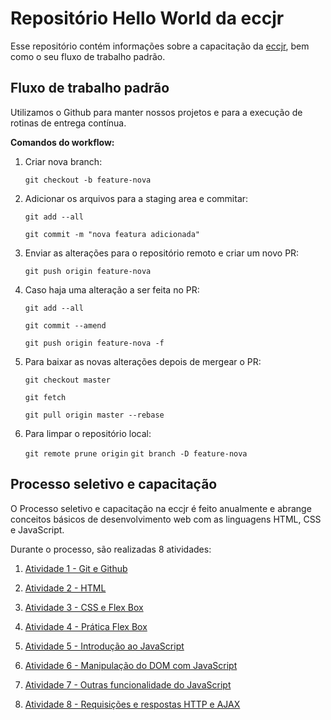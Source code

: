 # Repositório Hello World da eccjr

Esse repositório contém informações sobre a capacitação da [eccjr](https://eccjr.com.br), bem como o seu fluxo de trabalho padrão.

## Fluxo de trabalho padrão

Utilizamos o Github para manter nossos projetos e para a execução de rotinas de entrega contínua.

**Comandos do workflow:**

1. Criar nova branch:

   `git checkout -b feature-nova`

2. Adicionar os arquivos para a staging area e commitar:

   `git add --all`

   `git commit -m "nova featura adicionada"`

3. Enviar as alterações para o repositório remoto e criar um novo PR:

   `git push origin feature-nova`

4. Caso haja uma alteração a ser feita no PR:

   `git add --all`

   `git commit --amend`

   `git push origin feature-nova -f`

5. Para baixar as novas alterações depois de mergear o PR:

   `git checkout master`

   `git fetch`

   `git pull origin master --rebase`

6. Para limpar o repositório local:

   `git remote prune origin`
   `git branch -D feature-nova`

## Processo seletivo e capacitação

O Processo seletivo e capacitação na eccjr é feito anualmente e abrange conceitos básicos de desenvolvimento web com as linguagens HTML, CSS e JavaScript.

Durante o processo, são realizadas 8 atividades:

1. [Atividade 1 - Git e Github](/processo_seletivo/atividade_1.md)

2. [Atividade 2 - HTML](/processo_seletivo/atividade_2.md)

3. [Atividade 3 - CSS e Flex Box](/processo_seletivo/atividade_3.md)

4. [Atividade 4 - Prática Flex Box](/processo_seletivo/atividade_4.md)

5. [Atividade 5 - Introdução ao JavaScript](/processo_seletivo/atividade_5.md)

6. [Atividade 6 - Manipulação do DOM com JavaScript](/processo_seletivo/atividade_6.md)

7. [Atividade 7 - Outras funcionalidade do JavaScript](/processo_seletivo/atividade_7.md)

8. [Atividade 8 - Requisições e respostas HTTP e AJAX](/processo_seletivo/atividade_8.md)
